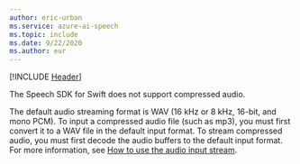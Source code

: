 ```yaml
---
author: eric-urban
ms.service: azure-ai-speech
ms.topic: include
ms.date: 9/22/2020
ms.author: eur
---
```


[!INCLUDE [Header](../../common/swift.md)]

The Speech SDK for Swift does not support compressed audio.

The default audio streaming format is WAV (16 kHz or 8 kHz, 16-bit, and mono PCM). To input a compressed audio file (such as mp3), you must first convert it to a WAV file in the default input format. To stream compressed audio, you must first decode the audio buffers to the default input format. For more information, see [How to use the audio input stream](../../../how-to-use-audio-input-streams.md).
